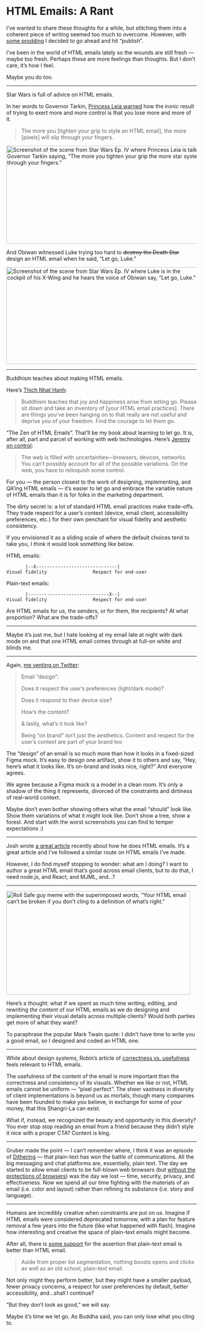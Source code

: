 # HTML Emails: A Rant

I’ve wanted to share these thoughts for a while, but stitching them into a coherent piece of writing seemed too much to overcome. However, with [some prodding](https://twitter.com/davatron5000/status/1542241869366792193) I decided to go ahead and hit “publish”.

I’ve been in the world of HTML emails lately so the wounds are still fresh — maybe too fresh. Perhaps these are more feelings than thoughts. But I don’t care, it’s how I feel. 

Maybe you do too.

---

Star Wars is full of advice on HTML emails.

In her words to Governor Tarkin, [Princess Leia warned](https://twitter.com/jimniels/status/1542231993328586752) how the ironic result of trying to exert more and more control is that you lose more and more of it.

> The more you [tighten your grip to style an HTML email], the more [pixels] will slip through your fingers.

<img src="https://cdn.jim-nielsen.com/blog/2022/html-emails-leia.png" width="598" height="259" alt="Screenshot of the scene from Star Wars Ep. IV where Princess Leia is talking to Governor Tarkin saying, “The more you tighten your grip the more star systems will slip through your fingers.” " />

And Obiwan witnessed Luke trying too hard to ~~destroy the Death Star~~ design an HTML email when he said, “Let go, Luke.”

<img src="https://cdn.jim-nielsen.com/blog/2022/html-emails-luke.gif" width="512" height="256" alt="Screenshot of the scene from Star Wars Ep. IV where Luke is in the cockpit of his X-Wing and he hears the voice of Obiwan say, “Let go, Luke.”" />

---

Buddhism teaches about making HTML emails.

Here’s [Thich Nhat Hanh](https://www.inc.com/susan-steinbrecher/the-monk-who-challenged-way-we-think-thich-nhat-hanh-on-living-mindfully.html):

> Buddhism teaches that joy and happiness arise from letting go. Please sit down and take an inventory of [your HTML email practices]. There are things you’ve been hanging on to that really are not useful and deprive you of your freedom. Find the courage to let them go. 

“The Zen of HTML Emails”. That’ll be my book about learning to let go. It is, after all, part and parcel of working with web technologies. Here’s [Jeremy on control](https://adactio.com/journal/19315):

> The web is filled with uncertainties—browsers, devices, networks. You can’t possibly account for all of the possible variations. On the web, you have to relinquish some control.

For you — the person closest to the work of designing, implementing, and QA’ing HTML emails — it’s easier to let go and embrace the variable nature of HTML emails than it is for folks in the marketing department.

The dirty secret is: a lot of standard HTML email practices make trade-offs. They trade respect for a user’s context (device, email client, accessibility preferences, etc.) for their own penchant for visual fidelity and aesthetic consistency.

If you envisioned it as a sliding scale of where the default choices tend to take you, I think it would look something like below.

HTML emails:

```
       |--X------------------------------|
Visual fidelity                 Respect for end-user
```

Plain-text emails:

```
       |------------------------------X--|
Visual fidelity                 Respect for end-user
```

Are HTML emails for us, the senders, or for them, the recipients? At what proportion? What are the trade-offs? 

---

Maybe it’s just me, but I hate looking at my email late at night with dark mode on and that one HTML email comes through at full-on white and blinds me.

---

Again, [me venting on Twitter](https://twitter.com/jimniels/status/1545541685807128578):

> Email “design”:
>
> Does it respect the user’s preferences (light/dark mode)?
>
> Does it respond to their device size?
> 
> How’s the content?
>
> & lastly, what’s it look like?
>
> Being “on brand” isn’t just the aesthetics. Content and respect for the user’s context are part of your brand too

The “design” of an email is so much more than how it looks in a fixed-sized Figma mock. It’s easy to design one artifact, show it to others and say, “Hey, here’s what it looks like. It’s on-brand and looks nice, right?” And everyone agrees.

We agree because a Figma mock is a model in a clean room. It’s only a shadow of the thing it represents, divorced of the constraints and dirtiness of real-world context.

Maybe don’t even bother showing others what the email “should” look like. Show them variations of what it might look like. Don’t show a tree, show a forest. And start with the worst screenshots you can find to temper expectations :)

---

Josh wrote [a great article](https://www.joshwcomeau.com/react/wonderful-emails-with-mjml-and-mdx/) recently about how he does HTML emails. It’s a great article and I’ve followed a similar route on HTML emails I’ve made.

However, I do find myself stopping to wonder: what am I doing? I want to author a great HTML email that’s good across email clients, but to do that, I need node.js, and React, and MJML, and…?

---

<img src="https://cdn.jim-nielsen.com/blog/2022/html-email-roll-safe.png" width="487" height="274" alt="Roll Safe guy meme with the superimposed words, “Your HTML email can’t be broken if you don’t cling to a definition of what’s right.”" />

Here’s a thought: what if we spent as much time writing, editing, and rewriting _the content_ of our HTML emails as we do designing and implementing their visual details across multiple clients? Would both parties get more of what they want?

To paraphrase the popular Mark Twain quote: I didn’t have time to write you a good email, so I designed and coded an HTML one.

---

While about design systems, Robin’s article of [correctness vs. usefulness](https://www.robinrendle.com/notes/the-difference-between-correct-ness-and-useful-ness-in-a-design-system/) feels relevant to HTML emails.

The usefulness of the content of the email is more important than the correctness and consistency of its visuals. Whether we like or not, HTML emails cannot be uniform — “pixel perfect”. The sheer vastness in diversity of client implementations is beyond us as mortals, though many companies have been founded to make you believe, in exchange for some of your money, that this Shangri-La can exist.

What if, instead, we recognized the beauty and opportunity in this diversity? You ever stop stop reading an email from a friend because they didn’t style it nice with a proper CTA? Content is king.

---

Gruber made the point — I can’t remember where, I think it was an episode of [Dithering](https://dithering.fm)  — that plain-text has won the battle of communications. All the big messaging and chat platforms are, essentially, plain text. The day we started to allow email clients to be full-blown web browsers (but [without the protections of browsers](https://daringfireball.net/2021/02/apple_mail_and_hidden_tracking_images)) was the day we lost — time, security, privacy, and effectiveness. Now we spend all our time fighting with the materials of an email (i.e. color and layout) rather than refining its substance (i.e. story and language).

---

Humans are incredibly creative when constraints are put on us. Imagine if HTML emails were considered deprecated tomorrow, with a plan for feature removal a few years into the future (like what happened with flash). Imagine how interesting and creative the space of plain-text emails might become.

After all, there is [some support](https://blog.jim-nielsen.com/2019/reading-notes-may/#article-plain-text-vs-html-emails-which-is-better) for the assertion that plain-text email is better than HTML email.

> Aside from proper list segmentation, nothing boosts opens and clicks as well as an old school, plain-text email. 

Not only might they perform better, but they might have a smaller payload, fewer privacy concerns, a respect for user preferences by default, better accessibility, and…shall I continue?

“But they don’t look as good,” we will say. 

Maybe it’s time we let go. As Buddha said, you can only lose what you cling to.